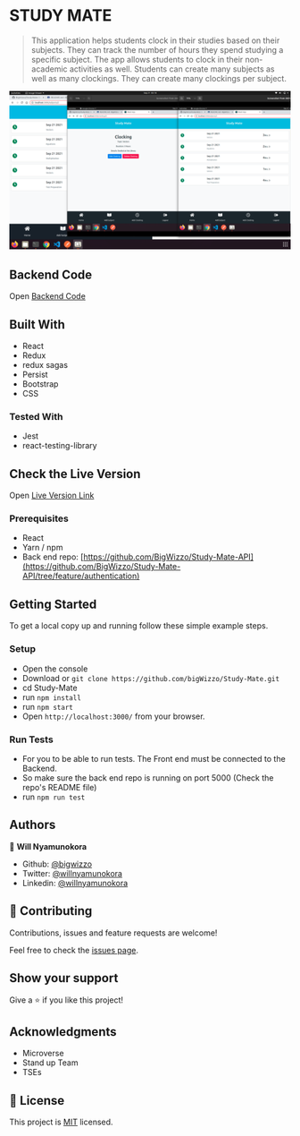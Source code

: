 # STUDY MATE

> This application helps students clock in their studies based on their subjects. They can track the number of hours they spend studying a specific subject. The app allows students to clock in their non-academic activities as well. Students can create many subjects as well as many clockings. They can create many clockings per subject.

![ScreenShot](./screenshot.png)

## Backend Code

Open [Backend Code](https://github.com/BigWizzo/Study-Mate-AP)

## Built With

- React
- Redux
- redux sagas
- Persist
- Bootstrap
- CSS

### Tested With

- Jest
- react-testing-library

## Check the Live Version

Open [Live Version Link](https://study-mate-frontend.netlify.app/login)

### Prerequisites

- React
- Yarn / npm
- Back end repo: [https://github.com/BigWizzo/Study-Mate-API](https://github.com/BigWizzo/Study-Mate-API/tree/feature/authentication)

## Getting Started

To get a local copy up and running follow these simple example steps.

### Setup

- Open the console
- Download or `git clone https://github.com/bigWizzo/Study-Mate.git`
- cd Study-Mate
- run `npm install`
- run `npm start`
- Open `http://localhost:3000/` from your browser.

### Run Tests
- For you to be able to run tests. The Front end must be connected to the Backend.
- So make sure the back end repo is running on port 5000 (Check the repo's README file)
- run `npm run test`

## Authors

👤 **Will Nyamunokora**

- Github: [@bigwizzo](https://github.com/bigwizzo)
- Twitter: [@willnyamunokora](https://twitter.com/willnyamunokora)
- Linkedin: [@willnyamunokora](https://linkedin.com/in/willnyamunokora)

## 🤝 Contributing

Contributions, issues and feature requests are welcome!

Feel free to check the [issues page](https://github.com/bigWizzo/Study-Mate/issues).

## Show your support

Give a ⭐️ if you like this project!

## Acknowledgments

- Microverse
- Stand up Team
- TSEs

## 📝 License

This project is [MIT](https://opensource.org/licenses/MIT) licensed.
